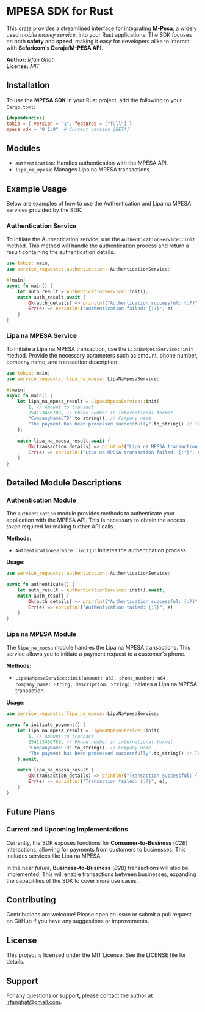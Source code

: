 
# MPESA SDK for Rust

This crate provides a streamlined interface for integrating **M-Pesa**, a widely used *mobile money service*, into your Rust applications. The SDK focuses on both **safety** and **speed**, making it easy for developers alike to interact with **Safaricom's Daraja**/**M-PESA API**.

**Author:** *Irfan Ghat*  
**License:** *MIT*

## Installation

To use the **MPESA SDK** in your Rust project, add the following to your `Cargo.toml`:

```toml
[dependencies]
tokio = { version = "1", features = ["full"] }
mpesa_sdk = "0.1.0"  # Current version [BETA] 
```
## Modules

-   `authentication`: Handles authentication with the MPESA API.
-   `lipa_na_mpesa`: Manages Lipa na MPESA transactions.

## Example Usage

Below are examples of how to use the Authentication and Lipa na MPESA services provided by the SDK.

### Authentication Service

To initiate the Authentication service, use the `AuthenticationService::init` method. This method will handle the authentication process and return a result containing the authentication details.

```rust
use tokio::main;
use service_requests::authentication::AuthenticationService;

#[main]
async fn main() {
    let auth_result = AuthenticationService::init();
    match auth_result.await {
        Ok(auth_details) => println!("Authentication successful: {:?}", auth_details),
        Err(e) => eprintln!("Authentication failed: {:?}", e),
    }
}
```
### Lipa na MPESA Service

To initiate a Lipa na MPESA transaction, use the `LipaNaMpesaService::init` method. Provide the necessary parameters such as amount, phone number, company name, and transaction description.

```rust
use tokio::main;
use service_requests::lipa_na_mpesa::LipaNaMpesaService;

#[main]
async fn main() {
    let lipa_na_mpesa_result = LipaNaMpesaService::init(
        1, // Amount to transact
        254123456789, // Phone number in international format
        "CompanyNameLTD".to_string(), // Company name
        "The payment has been processed successfully".to_string() // Transaction description
    );

    match lipa_na_mpesa_result.await {
        Ok(transaction_details) => println!("Lipa na MPESA transaction successful: {:?}", transaction_details),
        Err(e) => eprintln!("Lipa na MPESA transaction failed: {:?}", e),
    }
}
```
## Detailed Module Descriptions

### Authentication Module

The `authentication` module provides methods to authenticate your application with the MPESA API. This is necessary to obtain the access token required for making further API calls.

**Methods:**

-   `AuthenticationService::init()`: Initiates the authentication process.

**Usage:**

```rust
use service_requests::authentication::AuthenticationService;

async fn authenticate() {
    let auth_result = AuthenticationService::init().await;
    match auth_result {
        Ok(auth_details) => println!("Authentication successful: {:?}", auth_details),
        Err(e) => eprintln!("Authentication failed: {:?}", e),
    }
}
```
### Lipa na MPESA Module

The `lipa_na_mpesa` module handles the Lipa na MPESA transactions. This service allows you to initiate a payment request to a customer's phone.

**Methods:**

-   `LipaNaMpesaService::init(amount: u32, phone_number: u64, company_name: String, description: String)`: Initiates a Lipa na MPESA transaction.

**Usage:**

```rust
use service_requests::lipa_na_mpesa::LipaNaMpesaService;

async fn initiate_payment() {
    let lipa_na_mpesa_result = LipaNaMpesaService::init(
        1, // Amount to transact
        254123456789, // Phone number in international format
        "CompanyNameLTD".to_string(), // Company name
        "The payment has been processed successfully".to_string() // Transaction description
    ).await;

    match lipa_na_mpesa_result {
        Ok(transaction_details) => println!("Transaction successful: {:?}", transaction_details),
        Err(e) => eprintln!("Transaction failed: {:?}", e),
    }
}
``` 

## Future Plans

### Current and Upcoming Implementations

Currently, the SDK exposes functions for **Consumer-to-Business** (*C2B*) interactions, allowing for payments from customers to businesses. This includes services like Lipa na MPESA.

In the near *future*, **Business-to-Business** (*B2B*) transactions will also be implemented. This will enable transactions between businesses, expanding the capabilities of the SDK to cover more use cases.

## Contributing

Contributions are welcome! Please open an issue or submit a pull request on GitHub if you have any suggestions or improvements.

## License

This project is licensed under the MIT License. See the LICENSE file for details.

## Support

For any questions or support, please contact the author at irfanghat@gmail.com.